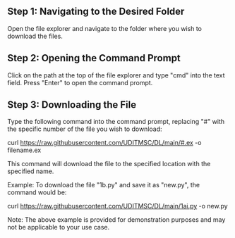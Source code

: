 ## Step 1: Navigating to the Desired Folder

Open the file explorer and navigate to the folder where you wish to download the files.

## Step 2: Opening the Command Prompt

Click on the path at the top of the file explorer and type "cmd" into the text field. Press "Enter" to open the command prompt.

## Step 3: Downloading the File

Type the following command into the command prompt, replacing "#" with the specific number of the file you wish to download:

curl https://raw.githubusercontent.com/UDITMSC/DL/main/#.ex -o filename.ex

This command will download the file to the specified location with the specified name.

Example: To download the file "1b.py" and save it as "new.py", the command would be:

curl https://raw.githubusercontent.com/UDITMSC/DL/main/1ai.py -o new.py

Note: The above example is provided for demonstration purposes and may not be applicable to your use case.
